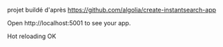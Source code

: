 projet buildé d'après https://github.com/algolia/create-instantsearch-app

Open http://localhost:5001 to see your app.

Hot reloading OK
